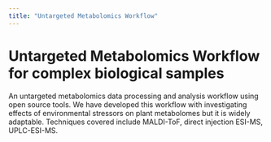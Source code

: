 ```yaml
---
title: "Untargeted Metabolomics Workflow"
---
```


# Untargeted Metabolomics Workflow for complex biological samples

An untargeted metabolomics data processing and analysis workflow using open source tools. We have developed this workflow with investigating effects of environmental stressors on plant metabolomes but it is widely adaptable.
Techniques covered include MALDI-ToF, direct injection ESI-MS, UPLC-ESI-MS.